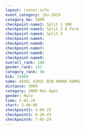 ```yaml
---
layout: runner-info 
event_category: jbu-2019 
category_km: 30KM 
checkpoint-name2: Split 1 SMK 
checkpoint-name3: Split 2 E Farm 
checkpoint-name4: Split 3 
checkpoint-name5: 
checkpoint-name6: 
checkpoint-name7: 
checkpoint-name8: 
checkpoint-name9: 
overall_rank: 180
gender_rank: 141
category_rank: 94
bib: 31068
name: AIDIL AZRUL BIN AHMAD KAMEL
distance: 30KM
category: 30KM Men Open
gender: Male
time: 5-05-29
start: 2-00-00
checkpoint2: 4-06-25
checkpoint3: 6-26-43
checkpoint4: 7-05-29
---
```

